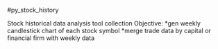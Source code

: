 #py_stock_history

Stock historical data analysis tool collection
Objective:
*gen weekly candlestick chart of each stock symbol
*merge trade data by capital or financial firm with weekly data
